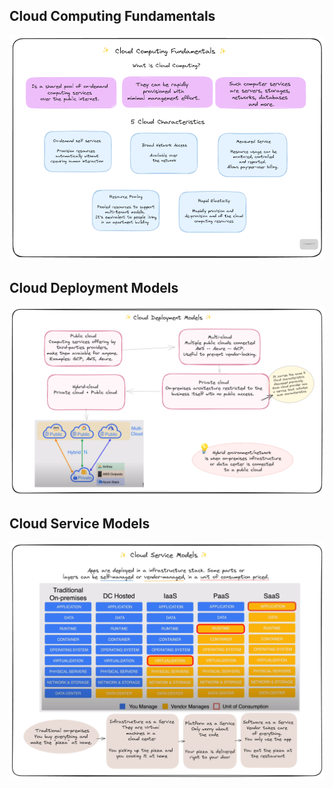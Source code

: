 
## Cloud Computing Fundamentals

![](../imgs/cloud_computing_fundamentals.png)

## Cloud Deployment Models

![](../imgs/cloud_deployment_models.png)

## Cloud Service Models

![](../imgs/cloud_service_models.png)
